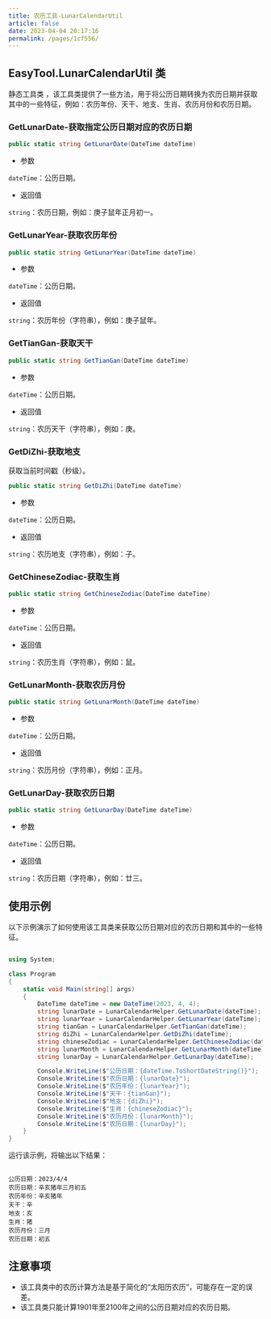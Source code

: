 ```yaml
---
title: 农历工具-LunarCalendarUtil
article: false
date: 2023-04-04 20:17:16
permalink: /pages/1cf556/
---
```


## EasyTool.LunarCalendarUtil 类

静态工具类 <Badge text="LunarCalendarUtil"/>，该工具类提供了一些方法，用于将公历日期转换为农历日期并获取其中的一些特征，例如：农历年份、天干、地支、生肖、农历月份和农历日期。

### GetLunarDate-获取指定公历日期对应的农历日期

```csharp
public static string GetLunarDate(DateTime dateTime)
```

- 参数 

`dateTime`：公历日期。

- 返回值

`string`：农历日期，例如：庚子鼠年正月初一。

### GetLunarYear-获取农历年份

```csharp
public static string GetLunarYear(DateTime dateTime)
```

- 参数 

`dateTime`：公历日期。

- 返回值

`string`：农历年份（字符串），例如：庚子鼠年。

### GetTianGan-获取天干

```csharp
public static string GetTianGan(DateTime dateTime)
```

- 参数 

`dateTime`：公历日期。

- 返回值

`string`：农历天干（字符串），例如：庚。

### GetDiZhi-获取地支

获取当前时间戳（秒级）。

```csharp
public static string GetDiZhi(DateTime dateTime)
```

- 参数 

`dateTime`：公历日期。

- 返回值

`string`：农历地支（字符串），例如：子。

### GetChineseZodiac-获取生肖

```csharp
public static string GetChineseZodiac(DateTime dateTime)
```

- 参数 

`dateTime`：公历日期。

- 返回值

`string`：农历生肖（字符串），例如：鼠。

### GetLunarMonth-获取农历月份

```csharp
public static string GetLunarMonth(DateTime dateTime)
```

- 参数 

`dateTime`：公历日期。

- 返回值

`string`：农历月份（字符串），例如：正月。

### GetLunarDay-获取农历日期

```csharp
public static string GetLunarDay(DateTime dateTime)
```

- 参数 

`dateTime`：公历日期。

- 返回值

`string`：农历日期（字符串），例如：廿三。

## 使用示例

以下示例演示了如何使用该工具类来获取公历日期对应的农历日期和其中的一些特征。

```csharp

using System;

class Program
{
    static void Main(string[] args)
    {
        DateTime dateTime = new DateTime(2023, 4, 4);
        string lunarDate = LunarCalendarHelper.GetLunarDate(dateTime);
        string lunarYear = LunarCalendarHelper.GetLunarYear(dateTime);
        string tianGan = LunarCalendarHelper.GetTianGan(dateTime);
        string diZhi = LunarCalendarHelper.GetDiZhi(dateTime);
        string chineseZodiac = LunarCalendarHelper.GetChineseZodiac(dateTime);
        string lunarMonth = LunarCalendarHelper.GetLunarMonth(dateTime);
        string lunarDay = LunarCalendarHelper.GetLunarDay(dateTime);

        Console.WriteLine($"公历日期：{dateTime.ToShortDateString()}");
        Console.WriteLine($"农历日期：{lunarDate}");
        Console.WriteLine($"农历年份：{lunarYear}");
        Console.WriteLine($"天干：{tianGan}");
        Console.WriteLine($"地支：{diZhi}");
        Console.WriteLine($"生肖：{chineseZodiac}");
        Console.WriteLine($"农历月份：{lunarMonth}");
        Console.WriteLine($"农历日期：{lunarDay}");
    }
}
```

运行该示例，将输出以下结果：

```

公历日期：2023/4/4
农历日期：辛亥猪年三月初五
农历年份：辛亥猪年
天干：辛
地支：亥
生肖：猪
农历月份：三月
农历日期：初五
```


## 注意事项

- 该工具类中的农历计算方法是基于简化的“太阳历农历”，可能存在一定的误差。
- 该工具类只能计算1901年至2100年之间的公历日期对应的农历日期。